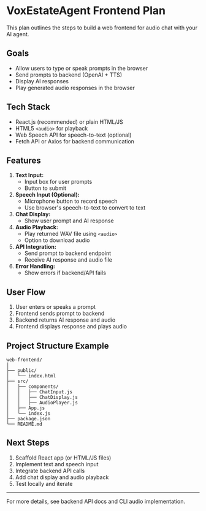 # VoxEstateAgent Frontend Plan

This plan outlines the steps to build a web frontend for audio chat with your AI agent.

## Goals
- Allow users to type or speak prompts in the browser
- Send prompts to backend (OpenAI + TTS)
- Display AI responses
- Play generated audio responses in the browser

## Tech Stack
- React.js (recommended) or plain HTML/JS
- HTML5 `<audio>` for playback
- Web Speech API for speech-to-text (optional)
- Fetch API or Axios for backend communication

## Features
1. **Text Input:**
   - Input box for user prompts
   - Button to submit
2. **Speech Input (Optional):**
   - Microphone button to record speech
   - Use browser's speech-to-text to convert to text
3. **Chat Display:**
   - Show user prompt and AI response
4. **Audio Playback:**
   - Play returned WAV file using `<audio>`
   - Option to download audio
5. **API Integration:**
   - Send prompt to backend endpoint
   - Receive AI response and audio file
6. **Error Handling:**
   - Show errors if backend/API fails

## User Flow
1. User enters or speaks a prompt
2. Frontend sends prompt to backend
3. Backend returns AI response and audio
4. Frontend displays response and plays audio

## Project Structure Example
```
web-frontend/
│
├── public/
│   └── index.html
├── src/
│   ├── components/
│   │   ├── ChatInput.js
│   │   ├── ChatDisplay.js
│   │   ├── AudioPlayer.js
│   ├── App.js
│   └── index.js
├── package.json
└── README.md
```

## Next Steps
1. Scaffold React app (or HTML/JS files)
2. Implement text and speech input
3. Integrate backend API calls
4. Add chat display and audio playback
5. Test locally and iterate

---
For more details, see backend API docs and CLI audio implementation.
